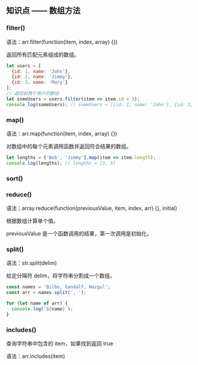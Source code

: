 ## 知识点 —— 数组方法

### filter()

语法：arr.filter(function(item, index, array) {})

返回所有匹配元素组成的数组。

```js
let users = [
  {id: 1, name: 'John'},
  {id: 2, name: 'Jimmy'},
  {id: 3, name: 'Mary'}
];
// 返回前两个用户的数组
let someUsers = users.filter(item => item.id < 3);
console.log(someUsers); // someUsers = [{id: 1, name: 'John'}, {id: 2, name: 'Jimmy'}]
```

### map()

语法：arr.map(function(item, index, array) {})

对数组中的每个元素调用函数并返回符合结果的数组。

```js
let lengths = ['Bob', 'Jimmy'].map(item => item.length);
console.log(lengths); // lengths = [3, 5]
```

### sort()

### reduce()

语法；array.reduce(function(previousValue, item, index, arr) {}, initial)

根据数组计算单个值。

previousValue 是一个函数调用的结果，第一次调用是初始化。

### split()

语法：str.split(delim)

给定分隔符 delim，将字符串分割成一个数组。

```js
const names = 'Bilbo, Gandalf, Nazgul';
const arr = names.split(', ');

for (let name of arr) {
  console.log(`${name}`);
}
```

### includes()

查询字符串中包含的 item，如果找到返回 true

语法：arr.includes(item) 